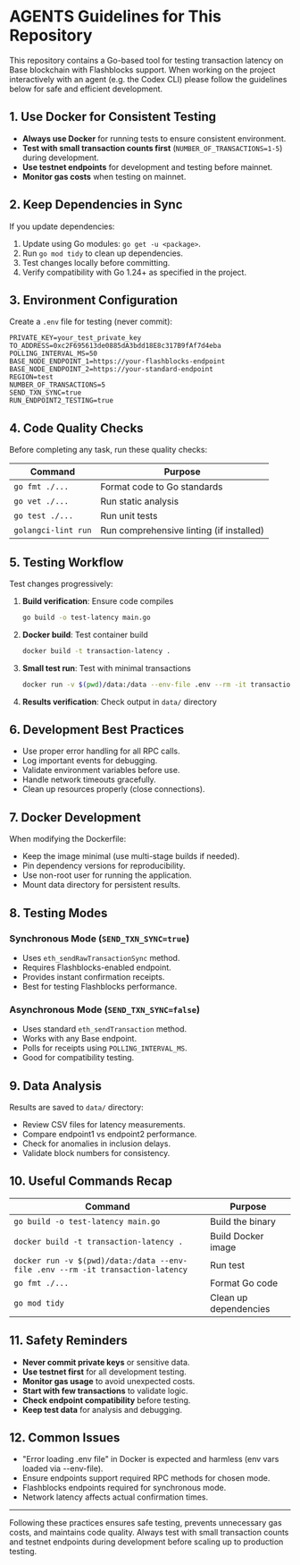 # AGENTS Guidelines for This Repository

This repository contains a Go-based tool for testing transaction latency on Base blockchain with Flashblocks support. When working on the project interactively with an agent (e.g. the Codex CLI) please follow the guidelines below for safe and efficient development.

## 1. Use Docker for Consistent Testing

* **Always use Docker** for running tests to ensure consistent environment.
* **Test with small transaction counts first** (`NUMBER_OF_TRANSACTIONS=1-5`) during development.
* **Use testnet endpoints** for development and testing before mainnet.
* **Monitor gas costs** when testing on mainnet.

## 2. Keep Dependencies in Sync

If you update dependencies:

1. Update using Go modules: `go get -u <package>`.
2. Run `go mod tidy` to clean up dependencies.
3. Test changes locally before committing.
4. Verify compatibility with Go 1.24+ as specified in the project.

## 3. Environment Configuration

Create a `.env` file for testing (never commit):

```env
PRIVATE_KEY=your_test_private_key
TO_ADDRESS=0xc2F695613de0885dA3bdd18E8c317B9fAf7d4eba
POLLING_INTERVAL_MS=50
BASE_NODE_ENDPOINT_1=https://your-flashblocks-endpoint
BASE_NODE_ENDPOINT_2=https://your-standard-endpoint
REGION=test
NUMBER_OF_TRANSACTIONS=5
SEND_TXN_SYNC=true
RUN_ENDPOINT2_TESTING=true
```

## 4. Code Quality Checks

Before completing any task, run these quality checks:

| Command                  | Purpose                                  |
| ------------------------ | ---------------------------------------- |
| `go fmt ./...`           | Format code to Go standards             |
| `go vet ./...`           | Run static analysis                     |
| `go test ./...`          | Run unit tests                          |
| `golangci-lint run`      | Run comprehensive linting (if installed)|

## 5. Testing Workflow

Test changes progressively:

1. **Build verification**: Ensure code compiles
   ```bash
   go build -o test-latency main.go
   ```

2. **Docker build**: Test container build
   ```bash
   docker build -t transaction-latency .
   ```

3. **Small test run**: Test with minimal transactions
   ```bash
   docker run -v $(pwd)/data:/data --env-file .env --rm -it transaction-latency
   ```

4. **Results verification**: Check output in `data/` directory

## 6. Development Best Practices

* Use proper error handling for all RPC calls.
* Log important events for debugging.
* Validate environment variables before use.
* Handle network timeouts gracefully.
* Clean up resources properly (close connections).

## 7. Docker Development

When modifying the Dockerfile:

* Keep the image minimal (use multi-stage builds if needed).
* Pin dependency versions for reproducibility.
* Use non-root user for running the application.
* Mount data directory for persistent results.

## 8. Testing Modes

### Synchronous Mode (`SEND_TXN_SYNC=true`)
* Uses `eth_sendRawTransactionSync` method.
* Requires Flashblocks-enabled endpoint.
* Provides instant confirmation receipts.
* Best for testing Flashblocks performance.

### Asynchronous Mode (`SEND_TXN_SYNC=false`)
* Uses standard `eth_sendTransaction` method.
* Works with any Base endpoint.
* Polls for receipts using `POLLING_INTERVAL_MS`.
* Good for compatibility testing.

## 9. Data Analysis

Results are saved to `data/` directory:
* Review CSV files for latency measurements.
* Compare endpoint1 vs endpoint2 performance.
* Check for anomalies in inclusion delays.
* Validate block numbers for consistency.

## 10. Useful Commands Recap

| Command                                        | Purpose                           |
| ---------------------------------------------- | --------------------------------- |
| `go build -o test-latency main.go`            | Build the binary                  |
| `docker build -t transaction-latency .`        | Build Docker image                |
| `docker run -v $(pwd)/data:/data --env-file .env --rm -it transaction-latency` | Run test |
| `go fmt ./...`                                 | Format Go code                    |
| `go mod tidy`                                  | Clean up dependencies             |

## 11. Safety Reminders

* **Never commit private keys** or sensitive data.
* **Use testnet first** for all development testing.
* **Monitor gas usage** to avoid unexpected costs.
* **Start with few transactions** to validate logic.
* **Check endpoint compatibility** before testing.
* **Keep test data** for analysis and debugging.

## 12. Common Issues

* "Error loading .env file" in Docker is expected and harmless (env vars loaded via --env-file).
* Ensure endpoints support required RPC methods for chosen mode.
* Flashblocks endpoints required for synchronous mode.
* Network latency affects actual confirmation times.

---

Following these practices ensures safe testing, prevents unnecessary gas costs, and maintains code quality. Always test with small transaction counts and testnet endpoints during development before scaling up to production testing.